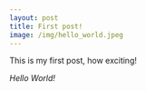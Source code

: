 ```yaml
---
layout: post
title: First post!
image: /img/hello_world.jpeg
---
```


This is my first post, how exciting!

*Hello World!*

